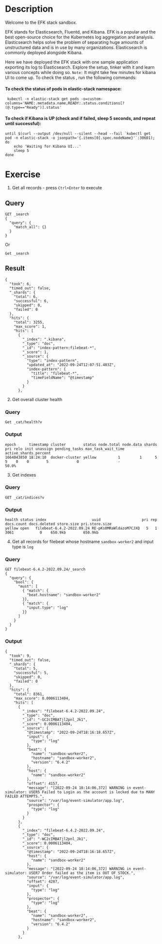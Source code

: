# Description
Welcome to the EFK stack sandbox.

EFK stands for Elasticsearch, Fluentd, and Kibana. EFK is a popular and the best open-source choice for the Kubernetes log aggregation and analysis.
Elasticsearch helps solve the problem of separating huge amounts of unstructured data and is in use by many organizations. Elasticsearch is commonly deployed alongside Kibana.

Here we have deployed the EFK stack with one sample application exporting its log to Elasticsearch. Explore the setup, tinker with it and learn various concepts while doing so.
`Note:` It might take few minutes for kibana UI to come up. To check the status , run the following commands: 

#### To check the status of pods in elastic-stack namespace:
```
 kubectl -n elastic-stack get pods -o=custom-columns='NAME:.metadata.name,READY:.status.conditions[?(@.type=="Ready")].status'
```
#### To check if Kibana is UP (check and if failed, sleep 5 seconds, and repeat until successful):
```
until $(curl --output /dev/null --silent --head --fail `kubectl get pod -n elastic-stack -o jsonpath='{.items[0].spec.nodeName}'`:30601); do
    echo 'Waiting for Kibana UI...'
    sleep 5
done
```

# Exercise
1. Get all records - press `Ctrl+Enter` to execute 
## Query
```
GET _search
{
  "query": {
    "match_all": {}
  }
}
```
Or
```
Get _search
```
## Result
```
{
  "took": 6,
  "timed_out": false,
  "_shards": {
    "total": 6,
    "successful": 6,
    "skipped": 0,
    "failed": 0
  },
  "hits": {
    "total": 3255,
    "max_score": 1,
    "hits": [
      {
        "_index": ".kibana",
        "_type": "doc",
        "_id": "index-pattern:filebeat-*",
        "_score": 1,
        "_source": {
          "type": "index-pattern",
          "updated_at": "2022-09-24T12:07:51.403Z",
          "index-pattern": {
            "title": "filebeat-*",
            "timeFieldName": "@timestamp"
          }
        }
      },
```

2. Get overall cluster health
### Query
```
Get _cat/health?v
```
### Output
```
epoch      timestamp cluster        status node.total node.data shards pri relo init unassign pending_tasks max_task_wait_time active_shards_percent
1664043850 18:24:10  docker-cluster yellow          1         1      5   5    0    0        5             0                  -                 50.0%
```

3. Get indexes
### Query
```
GET _cat/indices?v
```

### Output
```
health status index                     uuid                   pri rep docs.count docs.deleted store.size pri.store.size
yellow open   filebeat-6.4.2-2022.09.24 RE-pKs0MRaWldazoM7CJXQ   5   1       3061            0    650.9kb        650.9kb
```

4. Get all records for filebeat whose hostname `sandbox-worker2` and input type is `log`
### Query
```
GET filebeat-6.4.2-2022.09.24/_search
{
  "query": {
    "bool": {
      "must": [
        { "match": {
          "beat.hostname": "sandbox-worker2"
        }},
        { "match": {
          "input.type": "log"
        }}
      ]
    }
  }
}
```
### Output
```
{
  "took": 9,
  "timed_out": false,
  "_shards": {
    "total": 5,
    "successful": 5,
    "skipped": 0,
    "failed": 0
  },
  "hits": {
    "total": 8361,
    "max_score": 0.0006113404,
    "hits": [
      {
        "_index": "filebeat-6.4.2-2022.09.24",
        "_type": "doc",
        "_id": "-GC2cIMBATjl2pnl_Jk1",
        "_score": 0.0006113404,
        "_source": {
          "@timestamp": "2022-09-24T18:16:18.657Z",
          "input": {
            "type": "log"
          },
          "beat": {
            "name": "sandbox-worker2",
            "hostname": "sandbox-worker2",
            "version": "6.4.2"
          },
          "host": {
            "name": "sandbox-worker2"
          },
          "offset": 4157,
          "message": "[2022-09-24 18:14:06,372] WARNING in event-simulator: USER5 Failed to Login as the account is locked due to MANY FAILED ATTEMPTS.",
          "source": "/var/log/event-simulator/app.log",
          "prospector": {
            "type": "log"
          }
        }
      },
      {
        "_index": "filebeat-6.4.2-2022.09.24",
        "_type": "doc",
        "_id": "-WC2cIMBATjl2pnl_Jk1",
        "_score": 0.0006113404,
        "_source": {
          "@timestamp": "2022-09-24T18:16:18.657Z",
          "host": {
            "name": "sandbox-worker2"
          },
          "message": "[2022-09-24 18:14:06,372] WARNING in event-simulator: USER7 Order failed as the item is OUT OF STOCK.",
          "source": "/var/log/event-simulator/app.log",
          "offset": 4287,
          "input": {
            "type": "log"
          },
          "prospector": {
            "type": "log"
          },
          "beat": {
            "name": "sandbox-worker2",
            "hostname": "sandbox-worker2",
            "version": "6.4.2"
          }
        }
      },
```
